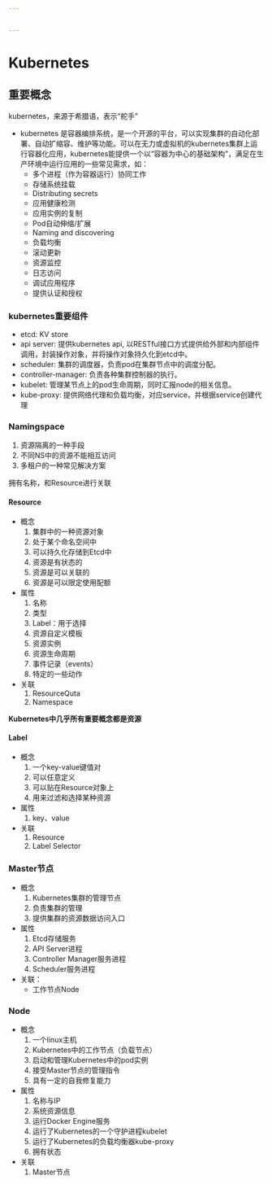 ```yaml
---


---
```


<h1 id="kubernetes">Kubernetes</h1>
<h2 id="重要概念">重要概念</h2>
<p>kubernetes，来源于希腊语，表示“舵手”</p>
<ul>
<li>kubernetes 是容器编排系统，是一个开源的平台，可以实现集群的自动化部署、自动扩缩容、维护等功能。可以在无力或虚拟机的kubernetes集群上运行容器化应用，kubernetes能提供一个以“容器为中心的基础架构”，满足在生产环境中运行应用的一些常见需求，如：
<ul>
<li>多个进程（作为容器运行）协同工作</li>
<li>存储系统挂载</li>
<li>Distributing secrets</li>
<li>应用健康检测</li>
<li>应用实例的复制</li>
<li>Pod自动伸缩/扩展</li>
<li>Naming and discovering</li>
<li>负载均衡</li>
<li>滚动更新</li>
<li>资源监控</li>
<li>日志访问</li>
<li>调试应用程序</li>
<li>提供认证和授权</li>
</ul>
</li>
</ul>
<h3 id="kubernetes重要组件">kubernetes重要组件</h3>
<ul>
<li>etcd: KV store</li>
<li>api server: 提供kubernetes api, 以RESTful接口方式提供给外部和内部组件调用，封装操作对象，并将操作对象持久化到etcd中。</li>
<li>scheduler: 集群的调度器，负责pod在集群节点中的调度分配。</li>
<li>controller-manager: 负责各种集群控制器的执行。</li>
<li>kubelet: 管理某节点上的pod生命周期，同时汇报node的相关信息。</li>
<li>kube-proxy: 提供网络代理和负载均衡，对应service，并根据service创建代理</li>
</ul>
<h3 id="namingspace">Namingspace</h3>
<ol>
<li>资源隔离的一种手段</li>
<li>不同NS中的资源不能相互访问</li>
<li>多租户的一种常见解决方案</li>
</ol>
<p>拥有名称，和Resource进行关联</p>
<h4 id="resource">Resource</h4>
<ul>
<li>概念
<ol>
<li>集群中的一种资源对象</li>
<li>处于某个命名空间中</li>
<li>可以持久化存储到Etcd中</li>
<li>资源是有状态的</li>
<li>资源是可以关联的</li>
<li>资源是可以限定使用配额</li>
</ol>
</li>
<li>属性
<ol>
<li>名称</li>
<li>类型</li>
<li>Label：用于选择</li>
<li>资源自定义模板</li>
<li>资源实例</li>
<li>资源生命周期</li>
<li>事件记录（events）</li>
<li>特定的一些动作</li>
</ol>
</li>
<li>关联
<ol>
<li>ResourceQuta</li>
<li>Namespace</li>
</ol>
</li>
</ul>
<p><strong>Kubernetes中几乎所有重要概念都是资源</strong></p>
<h4 id="label">Label</h4>
<ul>
<li>概念
<ol>
<li>一个key-value键值对</li>
<li>可以任意定义</li>
<li>可以贴在Resource对象上</li>
<li>用来过滤和选择某种资源</li>
</ol>
</li>
<li>属性
<ol>
<li>key、value</li>
</ol>
</li>
<li>关联
<ol>
<li>Resource</li>
<li>Label Selector</li>
</ol>
</li>
</ul>
<h3 id="master节点">Master节点</h3>
<ul>
<li>概念
<ol>
<li>Kubernetes集群的管理节点</li>
<li>负责集群的管理</li>
<li>提供集群的资源数据访问入口</li>
</ol>
</li>
<li>属性
<ol>
<li>Etcd存储服务</li>
<li>API Server进程</li>
<li>Controller Manager服务进程</li>
<li>Scheduler服务进程</li>
</ol>
</li>
<li>关联：
<ul>
<li>工作节点Node</li>
</ul>
</li>
</ul>
<h3 id="node">Node</h3>
<ul>
<li>概念
<ol>
<li>一个linux主机</li>
<li>Kubernetes中的工作节点（负载节点）</li>
<li>启动和管理Kubernetes中的pod实例</li>
<li>接受Master节点的管理指令</li>
<li>具有一定的自我修复能力</li>
</ol>
</li>
<li>属性
<ol>
<li>名称与IP</li>
<li>系统资源信息</li>
<li>运行Docker Engine服务</li>
<li>运行了Kubernetes的一个守护进程kubelet</li>
<li>运行了Kubernetes的负载均衡器kube-proxy</li>
<li>拥有状态</li>
</ol>
</li>
<li>关联
<ol>
<li>Master节点</li>
</ol>
</li>
</ul>

